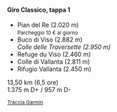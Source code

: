 #### Giro Classico, tappa 1

- Pian del Re (2.020 m)<br>
  <small>Parcheggio 10 € al giorno</small>
- Buco di Viso (2.882 m)<br>
  *Colle delle Traversette (2.950 m)*
- Refuge du Viso (2.460 m)
- Colle di Vallanta (2.811 m)
- Rifugio Vallanta (2.450 m)

13,50 km (6,5 ore)<br>
1.375 m D+ / 957 m D-

<small>
  <a href="https://connect.garmin.com/modern/course/94058559" target="_blank">Traccia Garmin</a>
</small>

